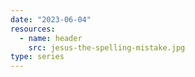 ```yaml
---
date: "2023-06-04"
resources:
  - name: header
    src: jesus-the-spelling-mistake.jpg
type: series
---
```

